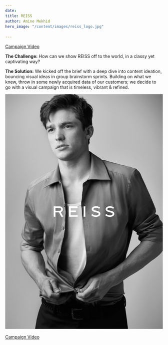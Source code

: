 ```yaml
---
date: 
title: REISS
author: Amine Mekhid
hero_image: "/content/images/reiss_logo.jpg"

---
```

[Campaign Video](https://www.youtube.com/watch?v=C7jt6442NjM "Campaign Video")

**The Challenge:** How can we show REISS off to the world, in a classy yet captivating way?

**The Solution:** We kicked off the brief with a deep dive into content ideation, bouncing visual ideas in group brainstorm sprints. Building on what we knew, throw in some newly acquired data of our customers; we decide to go with a visual campaign that is timeless, vibrant & refined.

![](/content/images/reiss10.jpg)

[Campaign Video](https://www.youtube.com/watch?v=C7jt6442NjM "Campaign Video")